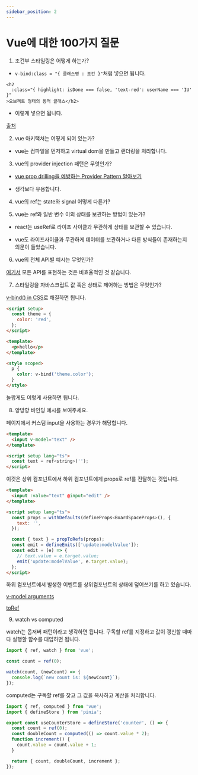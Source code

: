```yaml
---
sidebar_position: 2
---
```


# Vue에 대한 100가지 질문

1. 조건부 스타일링은 어떻게 하는가?

- `v-bind:class = "{ 클래스명 : 조건 }"`처럼 넣으면 됩니다.

```vue
<h2
  :class="{ highlight: isDone === false, 'text-red': userName === 'IU' }"
>오브젝트 형태의 동적 클래스</h2>
```

- 이렇게 넣으면 됩니다.

[출처](https://velog.io/@reasonz/2022.06.01-Vue3-%EC%A1%B0%EA%B1%B4%EC%97%90-%EB%94%B0%EB%9D%BC-%ED%81%B4%EB%9E%98%EC%8A%A4-%EB%84%A3%EB%8A%94-%EB%B0%A9%EB%B2%95v-bindclass)

2. vue 아키택쳐는 어떻게 되어 있는가?

- vue는 컴파일을 먼저하고 virtual dom을 만들고 랜더링을 처리합니다.

3. vue의 provider injection 패턴은 무엇인가?

- [vue prop drilling을 예방하는 Provider Pattern 알아보기](https://mong-blog.tistory.com/entry/Vue-prop-drilling%EC%9D%84-%EC%98%88%EB%B0%A9%ED%95%98%EB%8A%94-Provider-Pattern-%EC%95%8C%EC%95%84%EB%B3%B4%EA%B8%B0)

- 생각보다 유용합니다.

4. vue의 ref는 state와 signal 어떻게 다른가?

5. vue는 ref와 일반 변수 이외 상태를 보관하는 방법이 있는가?

- react는 useRef로 라이프 사이클과 무관하게 상태를 보관할 수 있습니다.

- vue도 라이프사이클과 무관하게 데이터를 보관하거나 다른 방식들이 존재하는지 의문이 들었습니다.

6. vue의 전체 API별 예시는 무엇인가?

[여기서](https://vuejs.org/api/) 모든 API를 표현하는 것은 비효율적인 것 같습니다.

7. 스타일링을 자바스크립트 값 혹은 상태로 제어하는 방법은 무엇인가?

[v-bind() in CSS](https://vuejs.org/api/sfc-css-features.html#v-bind-in-css)로 해결하면 됩니다.

```html
<script setup>
  const theme = {
    color: 'red',
  };
</script>

<template>
  <p>hello</p>
</template>

<style scoped>
  p {
    color: v-bind('theme.color');
  }
</style>
```

놀랍게도 이렇게 사용하면 됩니다.

8. 양방향 바인딩 예시를 보여주세요.

<!-- @todo: 도식화 추가하기 -->
<!-- 넣는 값과 상태를 역전할 값 2개 상태로 컴포넌트 관리하기 -->

페이지에서 커스텀 input을 사용하는 경우가 해당합니다.

```html
<template>
  <input v-model="text" />
</template>

<script setup lang="ts">
  const text = ref<string>('');
</script>
```

이것은 상위 컴포넌트에서 하위 컴포넌트에게 props로 ref를 전달하는 것입니다.

```html
<template>
  <input :value="text" @input="edit" />
</template>

<script setup lang="ts">
  const props = withDefaults(defineProps<BoardSpaceProps>(), {
    text: '',
  });

  const { text } = propToRefs(props);
  const emit = defineEmits(['update:modelValue']);
  const edit = (e) => {
    // text.value = e.target.value;
    emit('update:modelValue', e.target.value);
  };
</script>
```

하위 컴포넌트에서 발생한 이벤트를 상위컴포넌트의 상태에 덮어쓰기를 하고 있습니다.

[v-model arguments](https://vuejs.org/guide/components/v-model.html#v-model-arguments)

[toRef](https://vuejs.org/api/reactivity-utilities.html#toref)

9. watch vs computed

watch는 옵저버 패턴이라고 생각하면 됩니다. 구독할 ref를 지정하고 값이 갱신할 때마다 실행할 함수를 대입하면 됩니다.

```ts
import { ref, watch } from 'vue';

const count = ref(0);

watch(count, (newCount) => {
  console.log(`new count is: ${newCount}`);
});
```

computed는 구독할 ref를 찾고 그 값을 복사하고 계산을 처리합니다.

```ts
import { ref, computed } from 'vue';
import { defineStore } from 'pinia';

export const useCounterStore = defineStore('counter', () => {
  const count = ref(0);
  const doubleCount = computed(() => count.value * 2);
  function increment() {
    count.value = count.value + 1;
  }

  return { count, doubleCount, increment };
});
```
